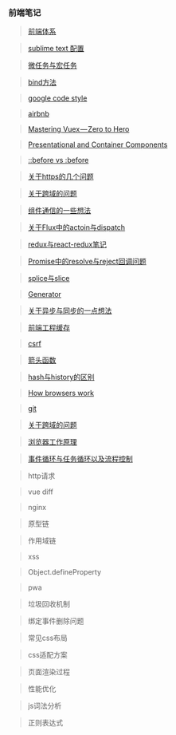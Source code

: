 ### 前端笔记

> [前端体系]()

> [sublime text 配置](https://github.com/helloyangzhi/blogs/issues/1)

> [微任务与宏任务](https://juejin.im/post/5b73d7a6518825610072b42b)

> [bind方法](https://blog.csdn.net/daimomo000/article/details/72897035)

> [google code style](https://github.com/google/styleguide)

> [airbnb](https://github.com/airbnb/javascript)

> [Mastering Vuex — Zero to Hero](https://github.com/helloyangzhi/blogs/issues/2)

> [Presentational and Container Components](https://medium.com/@dan_abramov/smart-and-dumb-components-7ca2f9a7c7d0)

> [::before vs :before](https://css-tricks.com/to-double-color-or-not-do-double-colon/)

> [关于https的几个问题](https://github.com/helloyangzhi/learn/issues/4)

> [关于跨域的问题](https://github.com/helloyangzhi/learn/issues/5)

> [组件通信的一些想法](https://github.com/helloyangzhi/learn/issues/6)

> [关于Flux中的actoin与dispatch ](https://github.com/helloyangzhi/learn/issues/7)

> [redux与react-redux笔记](https://github.com/helloyangzhi/learn/issues/8)

> [Promise中的resolve与reject回调问题](https://github.com/helloyangzhi/learn/issues/9)

> [splice与slice](https://github.com/helloyangzhi/learn/issues/13)

> [Generator](https://github.com/helloyangzhi/learn/issues/15)

> [关于异步与同步的一点想法](https://github.com/helloyangzhi/learn/issues/16)

> [前端工程缓存](https://www.zhihu.com/question/20790576/answer/32602154)

> [csrf](https://github.com/helloyangzhi/learn/issues/11)

> [箭头函数](https://github.com/helloyangzhi/learn/blob/master/ES6/%E5%87%BD%E6%95%B0%E6%89%A9%E5%B1%95/%E7%AE%AD%E5%A4%B4%E5%87%BD%E6%95%B0.html)

> [hash与history的区别](https://github.com/helloyangzhi/learn/issues/10)

> [How browsers work](http://taligarsiel.com/Projects/howbrowserswork1.htm)

> [git](https://github.com/helloyangzhi/learn/issues/20)

> [关于跨域的问题](https://github.com/helloyangzhi/learn/issues/5)

> [浏览器工作原理](https://www.html5rocks.com/zh/tutorials/internals/howbrowserswork/)

> [事件循环与任务循环以及流程控制](https://github.com/helloyangzhi/learn/issues/23)

> http请求

> vue diff

> nginx

> 原型链

> 作用域链

> xss

> Object.defineProperty

> pwa

> 垃圾回收机制

> 绑定事件删除问题

> 常见css布局

> css适配方案

> 页面渲染过程

> 性能优化

> js词法分析

> 正则表达式
